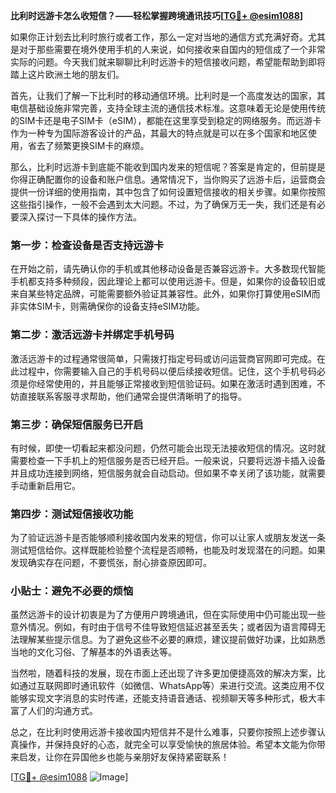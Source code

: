 **比利时远游卡怎么收短信？——轻松掌握跨境通讯技巧[[TG💪+ @esim1088](https://t.me/s/esim1088)]**

如果你正计划去比利时旅行或者工作，那么一定对当地的通信方式充满好奇。尤其是对于那些需要在境外使用手机的人来说，如何接收来自国内的短信成了一个非常实际的问题。今天我们就来聊聊比利时远游卡的短信接收问题，希望能帮助到即将踏上这片欧洲土地的朋友们。

首先，让我们了解一下比利时的移动通信环境。比利时是一个高度发达的国家，其电信基础设施非常完善，支持全球主流的通信技术标准。这意味着无论是使用传统的SIM卡还是电子SIM卡（eSIM），都能在这里享受到稳定的网络服务。而远游卡作为一种专为国际游客设计的产品，其最大的特点就是可以在多个国家和地区使用，省去了频繁更换SIM卡的麻烦。

那么，比利时远游卡到底能不能收到国内发来的短信呢？答案是肯定的，但前提是你得正确配置你的设备和账户信息。通常情况下，当你购买了远游卡后，运营商会提供一份详细的使用指南，其中包含了如何设置短信接收的相关步骤。如果你按照这些指引操作，一般不会遇到太大问题。不过，为了确保万无一失，我们还是有必要深入探讨一下具体的操作方法。

### **第一步：检查设备是否支持远游卡**
在开始之前，请先确认你的手机或其他移动设备是否兼容远游卡。大多数现代智能手机都支持多种频段，因此理论上都可以使用远游卡。但是，如果你的设备较旧或来自某些特定品牌，可能需要额外验证其兼容性。此外，如果你打算使用eSIM而非实体SIM卡，则需确保你的设备支持eSIM功能。

### **第二步：激活远游卡并绑定手机号码**
激活远游卡的过程通常很简单，只需拨打指定号码或访问运营商官网即可完成。在此过程中，你需要输入自己的手机号码以便后续接收短信。记住，这个手机号码必须是你经常使用的，并且能够正常接收到短信验证码。如果在激活时遇到困难，不妨直接联系客服寻求帮助，他们通常会提供清晰明了的指导。

### **第三步：确保短信服务已开启**
有时候，即使一切看起来都没问题，仍然可能会出现无法接收短信的情况。这时就需要检查一下手机上的短信服务是否已经开启。一般来说，只要将远游卡插入设备并且成功连接到网络，短信服务就会自动启动。但如果不幸关闭了该功能，就需要手动重新启用它。

### **第四步：测试短信接收功能**
为了验证远游卡是否能够顺利接收国内发来的短信，你可以让家人或朋友发送一条测试短信给你。这样既能检验整个流程是否顺畅，也能及时发现潜在的问题。如果发现确实存在问题，不要慌张，耐心排查原因即可。

### **小贴士：避免不必要的烦恼**
虽然远游卡的设计初衷是为了方便用户跨境通讯，但在实际使用中仍可能出现一些意外情况。例如，有时由于信号不佳导致短信延迟甚至丢失；或者因为语言障碍无法理解某些提示信息。为了避免这些不必要的麻烦，建议提前做好功课，比如熟悉当地的文化习俗、了解基本的外语表达等。

当然啦，随着科技的发展，现在市面上还出现了许多更加便捷高效的解决方案，比如通过互联网即时通讯软件（如微信、WhatsApp等）来进行交流。这类应用不仅能够实现文字消息的实时传递，还能支持语音通话、视频聊天等多种形式，极大丰富了人们的沟通方式。

总之，在比利时使用远游卡接收国内短信并不是什么难事，只要你按照上述步骤认真操作，并保持良好的心态，就完全可以享受愉快的旅居体验。希望本文能为你带来启发，让你在异国他乡也能与亲朋好友保持紧密联系！

[[TG💪+ @esim1088](https://t.me/s/esim1088) ![Image](https://i.postimg.cc/4NQfJmqS/Snipaste-2025-05-13-00-14-12.png)]